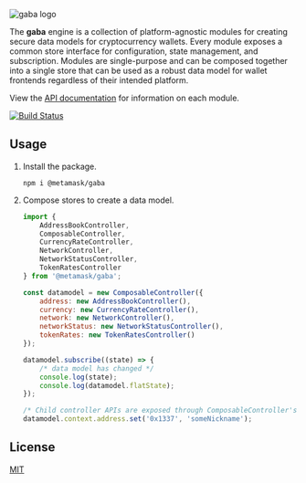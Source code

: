![gaba logo](https://raw.githubusercontent.com/bitpshr/gaba/master/logo.png)

The **gaba** engine is a collection of platform-agnostic modules for creating secure data models for cryptocurrency wallets. Every module exposes a common store interface for configuration, state management, and subscription. Modules are single-purpose and can be composed together into a single store that can be used as a robust data model for wallet frontends regardless of their intended platform.

View the [API documentation](https://bitpshr.github.io/gaba/) for information on each module.

[![Build Status](https://travis-ci.org/bitpshr/gaba.svg?branch=master)](https://travis-ci.org/bitpshr/gaba)

## Usage

1. Install the package.
    ```
    npm i @metamask/gaba
    ```
2. Compose stores to create a data model.
    ```js
	import {
		AddressBookController,
		ComposableController,
		CurrencyRateController,
		NetworkController,
		NetworkStatusController,
		TokenRatesController
	} from '@metamask/gaba';

	const datamodel = new ComposableController({
		address: new AddressBookController(),
		currency: new CurrencyRateController(),
		network: new NetworkController(),
		networkStatus: new NetworkStatusController(),
		tokenRates: new TokenRatesController()
	});
	
	datamodel.subscribe((state) => {
		/* data model has changed */
		console.log(state);
		console.log(datamodel.flatState);
	});

	/* Child controller APIs are exposed through ComposableController's context property */
	datamodel.context.address.set('0x1337', 'someNickname');
    ```

## License

[MIT](./LICENSE)
